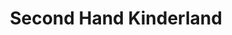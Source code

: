 ---
title: "Second Hand Kinderland"
url: /oestringen/second-hand-kinderland/
shop: Gebrauchtwaren
---
